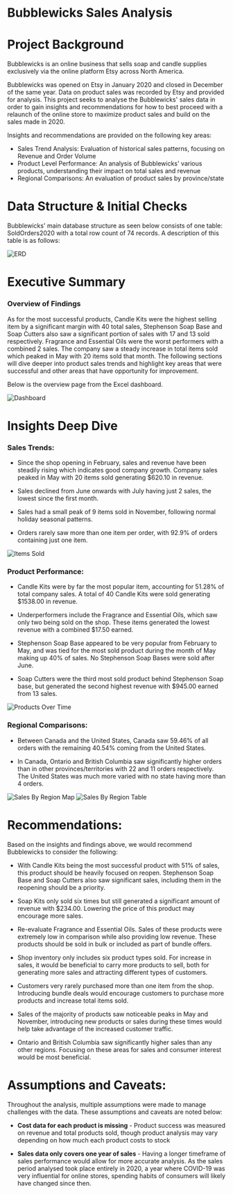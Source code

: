 # Bubblewicks Sales Analysis

# Project Background

Bubblewicks is an online business that sells soap and candle supplies exclusively via the online platform Etsy across North America.

Bubblewicks was opened on Etsy in January 2020 and closed in December of the same year. Data on product sales was recorded by Etsy and provided for analysis. This project seeks to analyse the Bubblewicks' sales data in order to gain insights and recommendations for how to best proceed with a relaunch of the online store to maximize product sales and build on the sales made in 2020.

Insights and recommendations are provided on the following key areas:

- Sales Trend Analysis: Evaluation of historical sales patterns, focusing on Revenue and Order Volume
- Product Level Performance: An analysis of Bubblewicks' various products, understanding their impact on total sales and revenue
- Regional Comparisons: An evaluation of product sales by province/state


# Data Structure & Initial Checks

Bubblewicks' main database structure as seen below consists of one table: SoldOrders2020 with a total row count of 74 records. A description of this table is as follows:

![ERD](https://github.com/JackLemere/Bubblewicks/blob/main/bubblewicks-er-diagram.png)



# Executive Summary

### Overview of Findings

As for the most successful products, Candle Kits were the highest selling item by a significant margin with 40 total sales, Stephenson Soap Base and Soap Cutters also saw a significant portion of sales with 17 and 13 sold respectively. Fragrance and Essential Oils were the worst performers with a combined 2 sales. The company saw a steady increase in total items sold which peaked in May with 20 items sold that month. The following sections will dive deeper into product sales trends and highlight key areas that were successful and other areas that have opportunity for improvement.

Below is the overview page from the Excel dashboard.

![Dashboard](https://github.com/JackLemere/Bubblewicks/blob/main/bubblewicks-dashboard.png)



# Insights Deep Dive
### Sales Trends:

- Since the shop opening in February, sales and revenue have been steadily rising which indicates good company growth. Company sales peaked in May with 20 items sold generating $620.10 in revenue.

- Sales declined from June onwards with July having just 2 sales, the lowest since the first month.

- Sales had a small peak of 9 items sold in November, following normal holiday seasonal patterns.

- Orders rarely saw more than one item per order, with 92.9% of orders containing just one item.


![Items Sold](https://github.com/JackLemere/Bubblewicks/blob/main/bubblewicks-items-sold.png)


### Product Performance:

- Candle Kits were by far the most popular item, accounting for 51.28% of total company sales. A total of 40 Candle Kits were sold generating $1538.00 in revenue. 
  
- Underperformers include the Fragrance and Essential Oils, which saw only two being sold on the shop. These items generated the lowest revenue with a combined $17.50 earned.

- Stephenson Soap Base appeared to be very popular from February to May, and was tied for the most sold product during the month of May making up 40% of sales. No Stephenson Soap Bases were sold after June. 

- Soap Cutters were the third most sold product behind Stephenson Soap base, but generated the second highest revenue with $945.00 earned from 13 sales.


![Products Over Time](https://github.com/JackLemere/Bubblewicks/blob/main/bubblewicks-top-selling.png)


### Regional Comparisons:

- Between Canada and the United States, Canada saw 59.46% of all orders with the remaining 40.54% coming from the United States.

- In Canada, Ontario and British Columbia saw significantly higher orders than in other provinces/territories with 22 and 11 orders respectively. The United States was much more varied with no state having more than 4 orders.

![Sales By Region Map](https://github.com/JackLemere/Bubblewicks/blob/main/bubblewicks-geo.png)
![Sales By Region Table](https://github.com/JackLemere/Bubblewicks/blob/main/bubblewicks-states.png)


# Recommendations:

Based on the insights and findings above, we would recommend Bubblewicks to consider the following: 

- With Candle Kits being the most successful product with 51% of sales, this product should be heavily focused on reopen. Stephenson Soap Base and Soap Cutters also saw significant sales, including them in the reopening should be a priority.

- Soap Kits only sold six times but still generated a significant amount of revenue with $234.00. Lowering the price of this product may encourage more sales.

- Re-evaluate Fragrance and Essential Oils. Sales of these products were extremely low in comparison while also providing low revenue. These products should be sold in bulk or included as part of bundle offers.

- Shop inventory only includes six product types sold. For increase in sales, it would be beneficial to carry more products to sell, both for generating more sales and attracting different types of customers.

- Customers very rarely purchased more than one item from the shop. Introducing bundle deals would encourage customers to purchase more products and increase total items sold. 

- Sales of the majority of products saw noticeable peaks in May and November, introducing new products or sales during these times would help take advantage of the increased customer traffic.

- Ontario and British Columbia saw significantly higher sales than any other regions. Focusing on these areas for sales and consumer interest would be most beneficial.



# Assumptions and Caveats:

Throughout the analysis, multiple assumptions were made to manage challenges with the data. These assumptions and caveats are noted below:

- **Cost data for each product is missing** - Product success was measured on revenue and total products sold, though product analysis may vary depending on how much each product costs to stock

- **Sales data only covers one year of sales** - Having a longer timeframe of sales performance would allow for more accurate analysis. As the sales period analysed took place entirely in 2020, a year where COVID-19 was very influential for online stores, spending habits of consumers will likely have changed since then.
